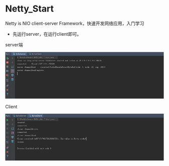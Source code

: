 # Netty_Start
Netty is NIO client-server Framework，快速开发网络应用，入门学习

* 先运行server，在运行client即可。

 server端
 
![alt text](https://github.com/kingflag/Netty_Start/blob/master/result-PIC/EchoServer.jpg "Server端")

 Client
 
![alt text](https://github.com/kingflag/Netty_Start/blob/master/result-PIC/EchoClient.jpg "client端")

